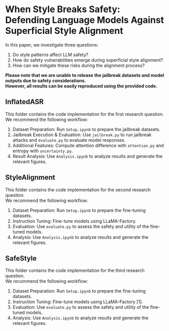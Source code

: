 # When Style Breaks Safety: Defending Language Models Against Superficial Style Alignment

In this paper, we investigate three questions: 
1. Do style patterns affect LLM safety? 
2. How do safety vulnerabilities emerge during superficial style alignment? 
3. How can we mitigate these risks during the alignment process?

**Please note that we are unable to release the jailbreak datasets and model outputs due to safety considerations.**  
**However, all results can be easily reproduced using the provided code.**

## InflatedASR

This folder contains the code implementation for the first research question.  
We recommend the following workflow:

1. Dataset Preparation: Run ```Setup.ipynb``` to prepare the jailbreak datasets.
2. Jailbreak Execution & Evaluation: Use ```jailbreak.py``` to run jailbreak attacks and ```evaluate.py``` to evaluate model responses.
3. Additional Features: Compute attention difference with ```attention.py``` and entropy with ```uncertainty.py```.
4. Result Analysis: Use ```Analysis.ipynb``` to analyze results and generate the relevant figures.

## StyleAlignment

This folder contains the code implementation for the second research question.  
We recommend the following workflow:

1. Dataset Preparation: Run ```Setup.ipynb``` to prepare the fine-tuning datasets.
2. Instruction Tuning: Fine-tune models using LLaMA-Factory.
3. Evaluation: Use ```evaluate.py``` to assess the safety and utility of the fine-tuned models.
4. Analysis: Use ```Analysis.ipynb``` to analyze results and generate the relevant figures.  

## SafeStyle

This folder contains the code implementation for the third research question.  
We recommend the following workflow:

1. Dataset Preparation: Run ```Setup.ipynb``` to prepare the fine-tuning datasets.
2. Instruction Tuning: Fine-tune models using LLaMA-Factory [1].
3. Evaluation: Use ```evaluate.py``` to assess the safety and utility of the fine-tuned models.
4. Analysis: Use ```Analysis.ipynb``` to analyze results and generate the relevant figures.  